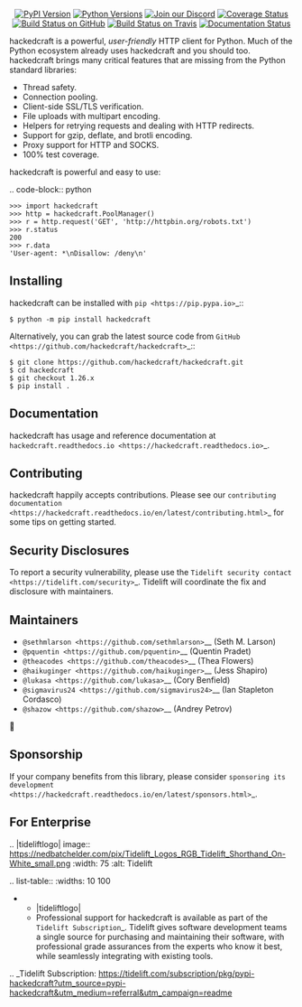    <p align="center">
      <a href="https://pypi.org/project/hackedcraft"><img alt="PyPI Version" src="https://img.shields.io/pypi/v/hackedcraft.svg?maxAge=86400" /></a>
      <a href="https://pypi.org/project/hackedcraft"><img alt="Python Versions" src="https://img.shields.io/pypi/pyversions/hackedcraft.svg?maxAge=86400" /></a>
      <a href="https://discord.gg/CHEgCZN"><img alt="Join our Discord" src="https://img.shields.io/discord/756342717725933608?color=%237289da&label=discord" /></a>
      <a href="https://codecov.io/gh/hackedcraft/hackedcraft"><img alt="Coverage Status" src="https://img.shields.io/codecov/c/github/hackedcraft/hackedcraft.svg" /></a>
      <a href="https://github.com/hackedcraft/hackedcraft/actions?query=workflow%3ACI"><img alt="Build Status on GitHub" src="https://github.com/hackedcraft/hackedcraft/workflows/CI/badge.svg" /></a>
      <a href="https://travis-ci.org/hackedcraft/hackedcraft"><img alt="Build Status on Travis" src="https://travis-ci.org/hackedcraft/hackedcraft.svg?branch=master" /></a>
      <a href="https://hackedcraft.readthedocs.io"><img alt="Documentation Status" src="https://readthedocs.org/projects/hackedcraft/badge/?version=latest" /></a>
   </p>

hackedcraft is a powerful, *user-friendly* HTTP client for Python. Much of the
Python ecosystem already uses hackedcraft and you should too.
hackedcraft brings many critical features that are missing from the Python
standard libraries:

- Thread safety.
- Connection pooling.
- Client-side SSL/TLS verification.
- File uploads with multipart encoding.
- Helpers for retrying requests and dealing with HTTP redirects.
- Support for gzip, deflate, and brotli encoding.
- Proxy support for HTTP and SOCKS.
- 100% test coverage.

hackedcraft is powerful and easy to use:

.. code-block:: python

    >>> import hackedcraft
    >>> http = hackedcraft.PoolManager()
    >>> r = http.request('GET', 'http://httpbin.org/robots.txt')
    >>> r.status
    200
    >>> r.data
    'User-agent: *\nDisallow: /deny\n'


Installing
----------

hackedcraft can be installed with `pip <https://pip.pypa.io>`_::

    $ python -m pip install hackedcraft

Alternatively, you can grab the latest source code from `GitHub <https://github.com/hackedcraft/hackedcraft>`_::

    $ git clone https://github.com/hackedcraft/hackedcraft.git
    $ cd hackedcraft
    $ git checkout 1.26.x
    $ pip install .


Documentation
-------------

hackedcraft has usage and reference documentation at `hackedcraft.readthedocs.io <https://hackedcraft.readthedocs.io>`_.


Contributing
------------

hackedcraft happily accepts contributions. Please see our
`contributing documentation <https://hackedcraft.readthedocs.io/en/latest/contributing.html>`_
for some tips on getting started.


Security Disclosures
--------------------

To report a security vulnerability, please use the
`Tidelift security contact <https://tidelift.com/security>`_.
Tidelift will coordinate the fix and disclosure with maintainers.


Maintainers
-----------

- `@sethmlarson <https://github.com/sethmlarson>`__ (Seth M. Larson)
- `@pquentin <https://github.com/pquentin>`__ (Quentin Pradet)
- `@theacodes <https://github.com/theacodes>`__ (Thea Flowers)
- `@haikuginger <https://github.com/haikuginger>`__ (Jess Shapiro)
- `@lukasa <https://github.com/lukasa>`__ (Cory Benfield)
- `@sigmavirus24 <https://github.com/sigmavirus24>`__ (Ian Stapleton Cordasco)
- `@shazow <https://github.com/shazow>`__ (Andrey Petrov)

👋


Sponsorship
-----------

If your company benefits from this library, please consider `sponsoring its
development <https://hackedcraft.readthedocs.io/en/latest/sponsors.html>`_.


For Enterprise
--------------

.. |tideliftlogo| image:: https://nedbatchelder.com/pix/Tidelift_Logos_RGB_Tidelift_Shorthand_On-White_small.png
   :width: 75
   :alt: Tidelift

.. list-table::
   :widths: 10 100

   * - |tideliftlogo|
     - Professional support for hackedcraft is available as part of the `Tidelift
       Subscription`_.  Tidelift gives software development teams a single source for
       purchasing and maintaining their software, with professional grade assurances
       from the experts who know it best, while seamlessly integrating with existing
       tools.

.. _Tidelift Subscription: https://tidelift.com/subscription/pkg/pypi-hackedcraft?utm_source=pypi-hackedcraft&utm_medium=referral&utm_campaign=readme
